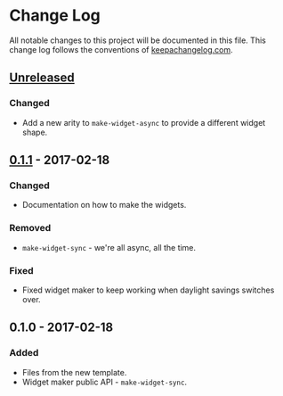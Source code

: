 # Change Log
All notable changes to this project will be documented in this file. This change log follows the conventions of [keepachangelog.com](http://keepachangelog.com/).

## [Unreleased]
### Changed
- Add a new arity to `make-widget-async` to provide a different widget shape.

## [0.1.1] - 2017-02-18
### Changed
- Documentation on how to make the widgets.

### Removed
- `make-widget-sync` - we're all async, all the time.

### Fixed
- Fixed widget maker to keep working when daylight savings switches over.

## 0.1.0 - 2017-02-18
### Added
- Files from the new template.
- Widget maker public API - `make-widget-sync`.

[Unreleased]: https://github.com/your-name/majestic/compare/0.1.1...HEAD
[0.1.1]: https://github.com/your-name/majestic/compare/0.1.0...0.1.1
